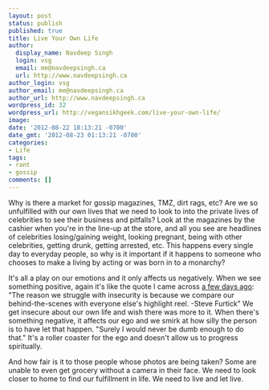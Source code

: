```yaml
---
layout: post
status: publish
published: true
title: Live Your Own Life
author:
  display_name: Navdeep Singh
  login: vsg
  email: me@navdeepsingh.ca
  url: http://www.navdeepsingh.ca
author_login: vsg
author_email: me@navdeepsingh.ca
author_url: http://www.navdeepsingh.ca
wordpress_id: 32
wordpress_url: http://vegansikhgeek.com/live-your-own-life/
image: 
date: '2012-08-22 18:13:21 -0700'
date_gmt: '2012-08-23 01:13:21 -0700'
categories:
- Life
tags:
- rant
- gossip
comments: []
---
```

<p>Why is there a market for gossip magazines, TMZ, dirt rags, etc? Are we so unfulfilled with our own lives that we need to look to into the private lives of celebrities to see their business and pitfalls? Look at the magazines by the cashier when you're in the line-up at the store, and all you see are headlines of celebrities losing/gaining weight, looking pregnant, being with other celebrities, getting drunk, getting arrested, etc. This happens every single day to everyday people, so why is it important if it happens to someone who chooses to make a living by acting or was born in to a monarchy?</p>
<p>It's all a play on our emotions and it only affects us negatively. When we see something positive, again it's like the quote I came across <a href="http://www.vegansikhgeek.com/post/29830574860/the-reason-we-struggle-with-insecurity-is-because" target="_blank">a few days ago</a>: "The reason we struggle with insecurity is because we compare our behind-the-scenes with everyone else's highlight reel. -Steve Furtick" We get insecure about our own life and wish there was more to it. When there's something negative, it affects our ego and we smirk at how silly the person is to have let that happen. "Surely I would never be dumb enough to do that." It's a roller coaster for the ego and doesn't allow us to progress spiritually.</p>
<p>And how fair is it to those people whose photos are being taken? Some are unable to even get grocery without a camera in their face. We need to look closer to home to find our fulfillment in life. We need to live and let live.</p>
